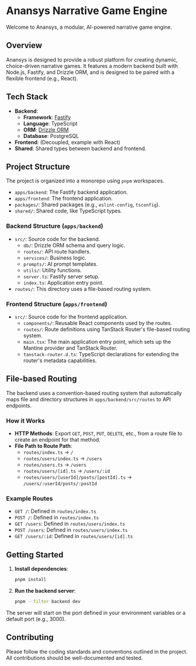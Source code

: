 # Anansys Narrative Game Engine

Welcome to Anansys, a modular, AI-powered narrative game engine.

## Overview

Anansys is designed to provide a robust platform for creating dynamic, choice-driven narrative games. It features a modern backend built with Node.js, Fastify, and Drizzle ORM, and is designed to be paired with a flexible frontend (e.g., React).

## Tech Stack

-   **Backend**:
    -   **Framework**: [Fastify](https://www.fastify.io/)
    -   **Language**: TypeScript
    -   **ORM**: [Drizzle ORM](https://orm.drizzle.team/)
    -   **Database**: PostgreSQL
-   **Frontend**: (Decoupled, example with React)
-   **Shared**: Shared types between backend and frontend.

## Project Structure

The project is organized into a monorepo using `pnpm` workspaces.

-   `apps/backend`: The Fastify backend application.
-   `apps/frontend`: The frontend application.
-   `packages/`: Shared packages (e.g., `eslint-config`, `tsconfig`).
-   `shared/`: Shared code, like TypeScript types.

### Backend Structure (`apps/backend`)

-   `src/`: Source code for the backend.
    -   `db/`: Drizzle ORM schema and query logic.
    -   `routes/`: API route handlers.
    -   `services/`: Business logic.
    -   `prompts/`: AI prompt templates.
    -   `utils/`: Utility functions.
    -   `server.ts`: Fastify server setup.
    -   `index.ts`: Application entry point.
-   `routes/`: This directory uses a file-based routing system.

### Frontend Structure (`apps/frontend`)

-   `src/`: Source code for the frontend application.
    -   `components/`: Reusable React components used by the routes.
    -   `routes/`: Route definitions using TanStack Router's file-based routing system.
    -   `main.tsx`: The main application entry point, which sets up the Mantine provider and TanStack Router.
    -   `tanstack-router.d.ts`: TypeScript declarations for extending the router's metadata capabilities.

## File-based Routing

The backend uses a convention-based routing system that automatically maps file and directory structures in `apps/backend/src/routes` to API endpoints.

### How it Works

-   **HTTP Methods**: Export `GET`, `POST`, `PUT`, `DELETE`, etc., from a route file to create an endpoint for that method.
-   **File Path to Route Path**:
    -   `routes/index.ts` -> `/`
    -   `routes/users/index.ts` -> `/users`
    -   `routes/users.ts` -> `/users`
    -   `routes/users/[id].ts` -> `/users/:id`
    -   `routes/users/[userId]/posts/[postId].ts` -> `/users/:userId/posts/:postId`

### Example Routes

-   `GET /`: Defined in `routes/index.ts`
-   `POST /`: Defined in `routes/index.ts`
-   `GET /users`: Defined in `routes/users/index.ts`
-   `POST /users`: Defined in `routes/users/index.ts`
-   `GET /users/:id`: Defined in `routes/users/[id].ts`

## Getting Started

1.  **Install dependencies**:
    ```bash
    pnpm install
    ```
2.  **Run the backend server**:
    ```bash
    pnpm --filter backend dev
    ```

The server will start on the port defined in your environment variables or a default port (e.g., 3000).

## Contributing

Please follow the coding standards and conventions outlined in the project.
All contributions should be well-documented and tested. 